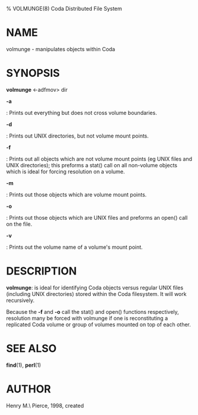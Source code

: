 % VOLMUNGE(8) Coda Distributed File System

NAME
====

volmunge - manipulates objects within Coda

SYNOPSIS
========

**volmunge** \<-adfmov\> dir

**-a**

:   Prints out everything but does not cross volume boundaries.

**-d**

:   Prints out UNIX directories, but not volume mount points.

**-f**

:   Prints out all objects which are not volume mount points (eg UNIX files
    and UNIX directories); this preforms a stat() call on all non-volume
    objects which is ideal for forcing resolution on a volume.

**-m**

:   Prints out those objects which are volume mount points.

**-o**

:   Prints out those objects which are UNIX files and preforms an open()
    call on the file.

**-v**

:   Prints out the volume name of a volume\'s mount point.

DESCRIPTION
===========

**volmunge**: is ideal for identifying Coda objects versus regular UNIX
files (including UNIX directories) stored within the Coda filesystem. It
will work recursively.

Because the **-f** and **-o** call the stat()
and open() functions respectively, resolution many be forced with
volmunge if one is reconstituting a replicated Coda volume or group of
volumes mounted on top of each other.

SEE ALSO
========

**find**(1), **perl**(1)

AUTHOR
======

Henry M.\ Pierce, 1998, created

